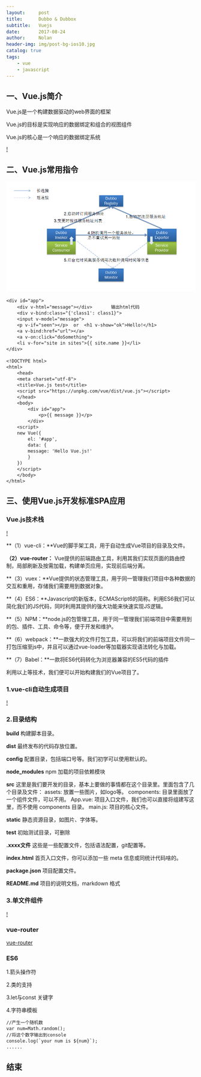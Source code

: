 ```yaml
---
layout:     post
title:      Dubbo & Dubbox
subtitle:   Vuejs
date:       2017-08-24
author:     Nolan
header-img: img/post-bg-ios10.jpg
catalog: true
tags:
    - vue
    - javascript
---
```


## 一、Vue.js简介 ##

Vue.js是一个构建数据驱动的web界面的框架

Vue.js的目标是实现响应的数据绑定和组合的视图组件

Vue.js的核心是一个响应的数据绑定系统

[!](/img/Vuejs_1.png)

## 二、Vue.js常用指令 ##

![dubbo架构设计](/img/dubbo_job_lc.jpg)

	<div id="app">
	    <div v-html="message"></div>       输出html代码
	    <div v-bind:class="{'class1': class1}">
	    <input v-model="message">
	    <p v-if="seen"></p>  or  <h1 v-show="ok">Hello!</h1>
	    <a v-bind:href="url"></a>
	    <a v-on:click="doSomething">
	    <li v-for="site in sites">{{ site.name }}</li>
	</div>

	<!DOCTYPE html>
	<html>
		<head>
		<meta charset="utf-8">
		<title>Vue.js test</title>
		<script src="https://unpkg.com/vue/dist/vue.js"></script>
		</head>
		<body>
			<div id="app">
	  			<p>{{ message }}</p>
			</div>
		<script>
		new Vue({
	  		el: '#app',
	  		data: {
	    	message: 'Hello Vue.js!'
	  		}	
		})
		</script>
		</body>
	</html>

## 三、使用Vue.js开发标准SPA应用 ##

### Vue.js技术栈 ###

[!](/img/Vuejs_2.png)

**（1）vue-cli：**Vue的脚手架工具，用于自动生成Vue项目的目录及文件。

**（2）vue-router：** Vue提供的前端路由工具，利用其我们实现页面的路由控制，局部刷新及按需加载，构建单页应用，实现前后端分离。

**（3）vuex：**Vue提供的状态管理工具，用于同一管理我们项目中各种数据的交互和重用，存储我们需要用到数据对象。

**（4）ES6：**Javascript的新版本，ECMAScript6的简称。利用ES6我们可以简化我们的JS代码，同时利用其提供的强大功能来快速实现JS逻辑。

**（5）NPM：**node.js的包管理工具，用于同一管理我们前端项目中需要用到的包、插件、工具、命令等，便于开发和维护。

**（6）webpack：**一款强大的文件打包工具，可以将我们的前端项目文件同一打包压缩至js中，并且可以通过vue-loader等加载器实现语法转化与加载。

**（7）Babel：**一款将ES6代码转化为浏览器兼容的ES5代码的插件

  利用以上等技术，我们便可以开始构建我们的Vue项目了。

### 1.vue-cli自动生成项目 ###

[!](/img/Vuejs_3.png)

### 2.目录结构 ###

**build**	构建脚本目录。

**dist**         最终发布的代码存放位置。

**config**	配置目录，包括端口号等。我们初学可以使用默认的。

**node_modules**	npm 加载的项目依赖模块

**src**	这里是我们要开发的目录，基本上要做的事情都在这个目录里。里面包含了几个目录及文件：
assets: 放置一些图片，如logo等。
components: 目录里面放了一个组件文件，可以不用。
App.vue: 项目入口文件，我们也可以直接将组建写这里，而不使用 
components 目录。
main.js: 项目的核心文件。

**static**	静态资源目录，如图片、字体等。

**test**	初始测试目录，可删除

**.xxxx文件**	这些是一些配置文件，包括语法配置，git配置等。

**index.html**	首页入口文件，你可以添加一些 meta 信息或同统计代码啥的。

**package.json**	项目配置文件。

**README.md**	项目的说明文档，markdown 格式

### 3.单文件组件 ###

[!](/img/Vuejs_4.png)

### vue-router ###

[vue-router](http://router.vuejs.org/zh-cn/ "vue路由")

### ES6 ###

1.箭头操作符

2.类的支持

3.let与const 关键字

4.字符串模板

	//产生一个随机数
	var num=Math.random();
	//将这个数字输出到console
	console.log(`your num is ${num}`);
	......

## 结束 ## 


